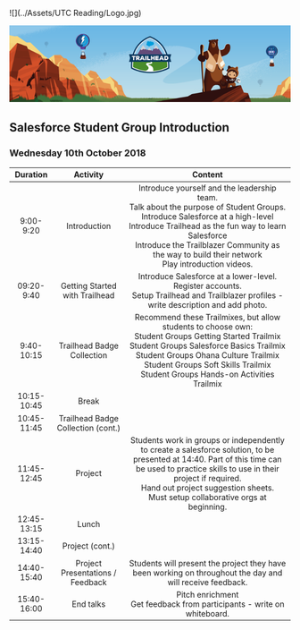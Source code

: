 ![](../Assets/UTC Reading/Logo.jpg)


![Email_Trailhead-Header_Opt-1_650x177px](../Assets/Salesforce/Email_Banners/Email_Trailhead-Header_Opt-1_650x177px.png)

##  Salesforce Student Group Introduction

### Wednesday 10th October 2018

|  Duration   |              Activity              |                           Content                            |
| :---------: | :--------------------------------: | :----------------------------------------------------------: |
| 9:00- 9:20  |            Introduction            | Introduce yourself and the leadership team. <br>Talk about the purpose of Student Groups.<br>Introduce Salesforce at a high-level<br>Introduce Trailhead as the fun way to learn Salesforce <br>Introduce the Trailblazer Community as the way to build their network<br>Play introduction videos. |
| 09:20-9:40  |   Getting Started with Trailhead   | Introduce Salesforce at a lower-level.<br>Register accounts.<br>Setup Trailhead and Trailblazer profiles - write description and add photo. |
| 9:40-10:15  |     Trailhead Badge Collection     | Recommend these Trailmixes, but allow students to choose own:<br>Student Groups Getting Started Trailmix<br>Student Groups Salesforce Basics Trailmix<br>Student Groups Ohana Culture Trailmix<br>Student Groups Soft Skills Trailmix<br>Student Groups Hands-on Activities Trailmix |
| 10:15-10:45 |               Break                |                                                              |
| 10:45-11:45 | Trailhead Badge Collection (cont.) |                                                              |
| 11:45-12:45 |              Project               | Students work in groups or independently to create a salesforce solution, to be presented at 14:40. Part of this time can be used to practice skills to use in their project if required.<br>Hand out project suggestion sheets.<br>Must setup collaborative orgs at beginning. |
| 12:45-13:15 |               Lunch                |                                                              |
| 13:15-14:40 |          Project (cont.)           |                                                              |
| 14:40-15:40 |  Project Presentations / Feedback  | Students will present the project they have been working on throughout the day and will receive feedback. |
| 15:40-16:00 |             End talks              | Pitch enrichment<br>Get feedback from participants - write on whiteboard. |